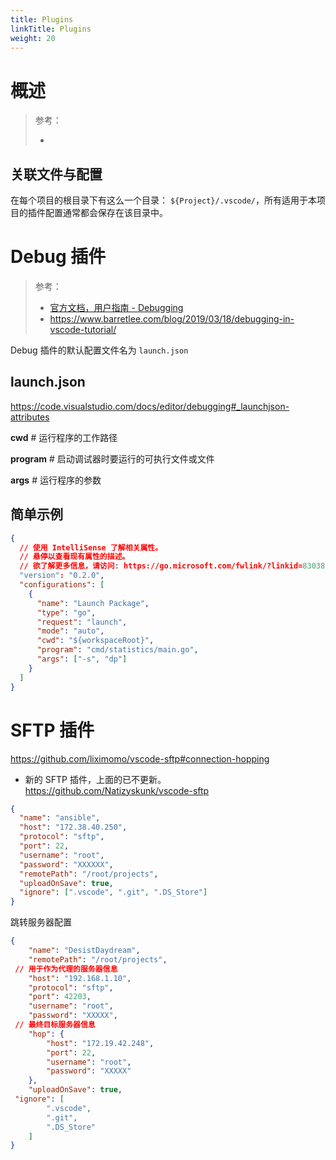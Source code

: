 ```yaml
---
title: Plugins
linkTitle: Plugins
weight: 20
---
```


# 概述

> 参考：
>
> -

## 关联文件与配置

在每个项目的根目录下有这么一个目录： `${Project}/.vscode/`，所有适用于本项目的插件配置通常都会保存在该目录中。

# Debug 插件

> 参考：
>
> - [官方文档，用户指南 - Debugging](https://code.visualstudio.com/docs/editor/debugging)
> - <https://www.barretlee.com/blog/2019/03/18/debugging-in-vscode-tutorial/>

Debug 插件的默认配置文件名为 `launch.json`

## launch.json

https://code.visualstudio.com/docs/editor/debugging#_launchjson-attributes

**cwd** # 运行程序的工作路径

**program** # 启动调试器时要运行的可执行文件或文件

**args** # 运行程序的参数

## 简单示例

```json
{
  // 使用 IntelliSense 了解相关属性。
  // 悬停以查看现有属性的描述。
  // 欲了解更多信息，请访问: https://go.microsoft.com/fwlink/?linkid=830387
  "version": "0.2.0",
  "configurations": [
    {
      "name": "Launch Package",
      "type": "go",
      "request": "launch",
      "mode": "auto",
      "cwd": "${workspaceRoot}",
      "program": "cmd/statistics/main.go",
      "args": ["-s", "dp"]
    }
  ]
}
```

# SFTP 插件

https://github.com/liximomo/vscode-sftp#connection-hopping

- 新的 SFTP 插件，上面的已不更新。 https://github.com/Natizyskunk/vscode-sftp

```json
{
  "name": "ansible",
  "host": "172.38.40.250",
  "protocol": "sftp",
  "port": 22,
  "username": "root",
  "password": "XXXXXX",
  "remotePath": "/root/projects",
  "uploadOnSave": true,
  "ignore": [".vscode", ".git", ".DS_Store"]
}
```

跳转服务器配置

```json
{
    "name": "DesistDaydream",
    "remotePath": "/root/projects",
 // 用于作为代理的服务器信息
    "host": "192.168.1.10",
    "protocol": "sftp",
    "port": 42203,
    "username": "root",
    "password": "XXXXX",
 // 最终目标服务器信息
    "hop": {
        "host": "172.19.42.248",
        "port": 22,
        "username": "root",
        "password": "XXXXX"
    },
    "uploadOnSave": true,
 "ignore": [
        ".vscode",
        ".git",
        ".DS_Store"
    ]
}
```
